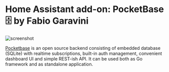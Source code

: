 # Home Assistant add-on: PocketBase 🗄️ by Fabio Garavini

![screenshot](https://raw.githubusercontent.com/fabio-garavini/hassio-addons/master/pocketbase/screenshot.png)

[Pocketbase](https://pocketbase.io) is an open source backend consisting of embedded database (SQLite) with realtime subscriptions, built-in auth management, convenient dashboard UI and simple REST-ish API. It can be used both as Go framework and as standalone application.
